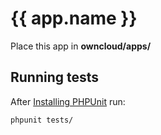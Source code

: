 # {{ app.name }}
Place this app in **owncloud/apps/**


## Running tests
After [Installing PHPUnit](http://phpunit.de/getting-started.html) run:

    phpunit tests/